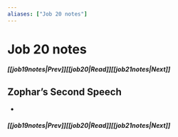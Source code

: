 ```yaml
---
aliases: ["Job 20 notes"]
---
```

# Job 20 notes
##### <span class=arrow-left></span>[[job19notes|Prev]]<span class=navigation-separator></span>[[job20|Read]]<span class=navigation-separator></span>[[job21notes|Next]]<span class=arrow-right></span>
## Zophar’s Second Speech
- 
##### <span class=arrow-left></span>[[job19notes|Prev]]<span class=navigation-separator></span>[[job20|Read]]<span class=navigation-separator></span>[[job21notes|Next]]<span class=arrow-right></span>